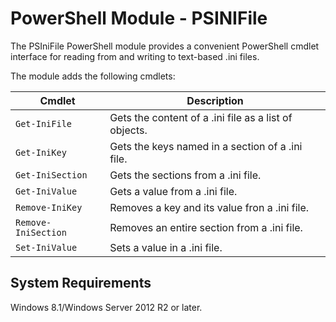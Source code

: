 # PowerShell Module - PSINIFile

The PSIniFile PowerShell module provides a convenient PowerShell cmdlet interface for reading from and writing to text-based .ini files.

The module adds the following cmdlets:

| Cmdlet              | Description
| ------              | -----------
| `Get-IniFile`       | Gets the content of a .ini file as a list of objects.
| `Get-IniKey`        | Gets the keys named in a section of a .ini file.
| `Get-IniSection`    | Gets the sections from a .ini file.
| `Get-IniValue`      | Gets a value from a .ini file.
| `Remove-IniKey`     | Removes a key and its value fron a .ini file.
| `Remove-IniSection` | Removes an entire section from a .ini file.
| `Set-IniValue`      | Sets a value in a .ini file.

## System Requirements

Windows 8.1/Windows Server 2012 R2 or later.
